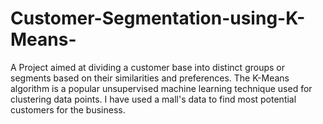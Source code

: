 # Customer-Segmentation-using-K-Means-
A Project aimed at dividing a customer base into distinct groups or segments based on their similarities and preferences. The K-Means algorithm is a popular unsupervised machine learning technique used for clustering data points. I have used a mall's data to find most potential customers for the business.
